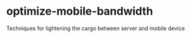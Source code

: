 optimize-mobile-bandwidth
=========================

Techniques for lightening the cargo between server and mobile device 
